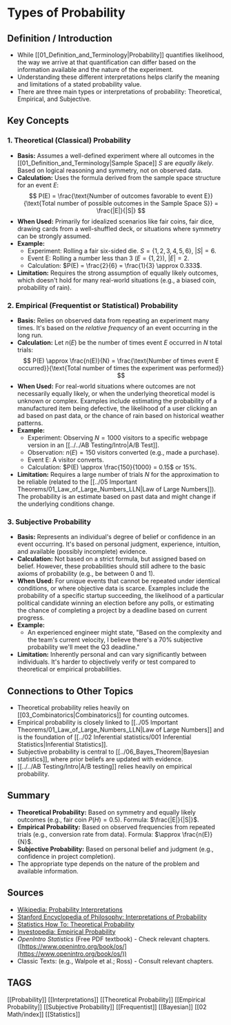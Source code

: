 # Types of Probability

## Definition / Introduction
*   While [[01_Definition_and_Terminology|Probability]] quantifies likelihood, the way we arrive at that quantification can differ based on the information available and the nature of the experiment.
*   Understanding these different interpretations helps clarify the meaning and limitations of a stated probability value.
*   There are three main types or interpretations of probability: Theoretical, Empirical, and Subjective.

## Key Concepts

### 1. Theoretical (Classical) Probability
*   **Basis:** Assumes a well-defined experiment where all outcomes in the [[01_Definition_and_Terminology|Sample Space]] $S$ are *equally likely*. Based on logical reasoning and symmetry, not on observed data.
*   **Calculation:** Uses the formula derived from the sample space structure for an event $E$:
    $$ P(E) = \frac{\text{Number of outcomes favorable to event E}}{\text{Total number of possible outcomes in the Sample Space S}} = \frac{|E|}{|S|} $$
*   **When Used:** Primarily for idealized scenarios like fair coins, fair dice, drawing cards from a well-shuffled deck, or situations where symmetry can be strongly assumed.
*   **Example:**
    *   Experiment: Rolling a fair six-sided die. $S=\{1,2,3,4,5,6\}$, $|S|=6$.
    *   Event E: Rolling a number less than 3 ($E = \{1, 2\}$), $|E|=2$.
    *   Calculation: $P(E) = \frac{2}{6} = \frac{1}{3} \approx 0.333$.
*   **Limitation:** Requires the strong assumption of equally likely outcomes, which doesn't hold for many real-world situations (e.g., a biased coin, probability of rain).

### 2. Empirical (Frequentist or Statistical) Probability
*   **Basis:** Relies on observed data from repeating an experiment many times. It's based on the *relative frequency* of an event occurring in the long run.
*   **Calculation:** Let $n(E)$ be the number of times event $E$ occurred in $N$ total trials:
    $$ P(E) \approx \frac{n(E)}{N} = \frac{\text{Number of times event E occurred}}{\text{Total number of times the experiment was performed}} $$
*   **When Used:** For real-world situations where outcomes are not necessarily equally likely, or when the underlying theoretical model is unknown or complex. Examples include estimating the probability of a manufactured item being defective, the likelihood of a user clicking an ad based on past data, or the chance of rain based on historical weather patterns.
*   **Example:**
    *   Experiment: Observing $N=1000$ visitors to a specific webpage version in an [[../../AB Testing/Intro|A/B Test]].
    *   Observation: $n(E)=150$ visitors converted (e.g., made a purchase).
    *   Event E: A visitor converts.
    *   Calculation: $P(E) \approx \frac{150}{1000} = 0.15$ or 15%.
*   **Limitation:** Requires a large number of trials $N$ for the approximation to be reliable (related to the [[../05 Important Theorems/01_Law_of_Large_Numbers_LLN|Law of Large Numbers]]). The probability is an estimate based on past data and might change if the underlying conditions change.

### 3. Subjective Probability
*   **Basis:** Represents an individual's degree of belief or confidence in an event occurring. It's based on personal judgment, experience, intuition, and available (possibly incomplete) evidence.
*   **Calculation:** Not based on a strict formula, but assigned based on belief. However, these probabilities should still adhere to the basic axioms of probability (e.g., be between 0 and 1).
*   **When Used:** For unique events that cannot be repeated under identical conditions, or where objective data is scarce. Examples include the probability of a specific startup succeeding, the likelihood of a particular political candidate winning an election before any polls, or estimating the chance of completing a project by a deadline based on current progress.
*   **Example:**
    *   An experienced engineer might state, "Based on the complexity and the team's current velocity, I believe there's a 70% subjective probability we'll meet the Q3 deadline."
*   **Limitation:** Inherently personal and can vary significantly between individuals. It's harder to objectively verify or test compared to theoretical or empirical probabilities.

## Connections to Other Topics
*   Theoretical probability relies heavily on [[03_Combinatorics|Combinatorics]] for counting outcomes.
*   Empirical probability is closely linked to [[../05 Important Theorems/01_Law_of_Large_Numbers_LLN|Law of Large Numbers]] and is the foundation of [[../02 Inferential statistics/001 Inferential Statistics|Inferential Statistics]].
*   Subjective probability is central to [[../06_Bayes_Theorem|Bayesian statistics]], where prior beliefs are updated with evidence.
*   [[../../AB Testing/Intro|A/B testing]] relies heavily on empirical probability.

## Summary
*   **Theoretical Probability:** Based on symmetry and equally likely outcomes (e.g., fair coin $P(H) = 0.5$). Formula: $\frac{|E|}{|S|}$.
*   **Empirical Probability:** Based on observed frequencies from repeated trials (e.g., conversion rate from data). Formula: $\approx \frac{n(E)}{N}$.
*   **Subjective Probability:** Based on personal belief and judgment (e.g., confidence in project completion).
*   The appropriate type depends on the nature of the problem and available information.

## Sources
*   [Wikipedia: Probability Interpretations](https://en.wikipedia.org/wiki/Probability_interpretations)
*   [Stanford Encyclopedia of Philosophy: Interpretations of Probability](https://plato.stanford.edu/entries/probability-interpret/)
*   [Statistics How To: Theoretical Probability](https://www.statisticshowto.com/probability-and-statistics/theoretical-probability/)
*   [Investopedia: Empirical Probability](https://www.investopedia.com/terms/e/empiricalprobability.asp)
*   *OpenIntro Statistics* (Free PDF textbook) - Check relevant chapters. ([https://www.openintro.org/book/os/](https://www.openintro.org/book/os/))
*   Classic Texts: (e.g., Walpole et al.; Ross) - Consult relevant chapters.

## TAGS
[[Probability]] [[Interpretations]] [[Theoretical Probability]] [[Empirical Probability]] [[Subjective Probability]] [[Frequentist]] [[Bayesian]] [[02 Math/index]] [[Statistics]]